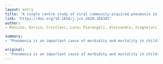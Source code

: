 ```yaml
---
layout: entry
title: "A single centre study of viral community-acquired pneumonia in children: no evidence of SARS-CoV-2 from October 2019 to March 2020"
link: "https://doi.org/10.1016/j.jcv.2020.104385"
author:
- Mancino, Enrica; Cristiani, Luca; Pierangeli, Alessandra; Scagnolari, Carolina; Nenna, Raffaella; Petrarca, Laura; Di Mattia, Greta; La Regina, Domenico; Frassanito, Antonella; Oliveto, Giuseppe; Viscido, Agnese; Midulla, Fabio

summary:
- "Pneumonia is an important cause of morbidity and mortality in children. Human rhinovirus was the most frequently detected agent. No children tested positive for SARS-CoV-2. The infection was not circulating in Rome before COVID-19 outbreak. We described viral aetiologies, with particular interest in detecting SARS. SARS is rare in children and it was not in Rome in Rome. Virus is rare, but not in Roma before outbreak of COV-19. It is a cause of mortality in hospitalized pneumonia in children, we described."

original:
- "Pneumonia is an important cause of morbidity and mortality in children. We described viral aetiologies, with particular interest in detecting SARS-CoV-2, in hospitalized pneumonia children. Human rhinovirus was the most frequently detected agent. No children tested positive for SARS-CoV-2. Our findings suggest that SARS-CoV-2 infection is rare in children and it was not circulating in Rome before COVID-19 outbreak."
---
```


